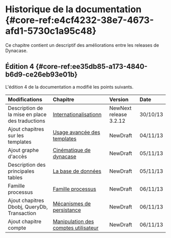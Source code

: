 # Historique de la documentation {#core-ref:e4cf4232-38e7-4673-afd1-5730c1a95c48}

Ce chapitre contient un descriptif des améliorations entre les releases de 
Dynacase.

## Édition 4 {#core-ref:ee35db85-a173-4840-b6d9-ce26eb93e01b}

L'édition 4 de la documentation a modifié les points suivants.


|                  Modifications                  |                     Chapitre                    |                                           Version                                           |   Date   |
| :---------------------------------------------- | :---------------------------------------------- | :------------------------------------------------------------------------------------------ | :------- |
| Description de la mise en place des traductions | [Internationalisationn][i18n]                   | <span class="flag new">New</span><span class="flag next-release">Next release 3.2.12</span> | 30/10/13 |
| Ajout chapitres sur les templates               | [Usage avancée des templates][advtemplate]      | <span class="flag new">New</span><span class="flag draft">Draft</span>                      | 04/11/13 |
| Ajout graphe d'accès                            | [Cinématique de dynacase][cinematique]          | <span class="flag new">New</span><span class="flag draft">Draft</span>                      | 05/11/13 |
| Description des principales tables              | [La base de données][database]                  | <span class="flag new">New</span><span class="flag draft">Draft</span>                      | 05/11/13 |
| Famille processus                               | [Famille processus][processus]                  | <span class="flag new">New</span><span class="flag draft">Draft</span>                      | 06/11/13 |
| Ajout chapitres Dbobj, QueryDb, Transaction     | [Mécanismes de persistance][histo]              | <span class="flag new">New</span><span class="flag draft">Draft</span>                      | 06/11/13 |
| Ajout chapitre compte                           | [Manipulation des comptes utilisateur][account] | <span class="flag new">New</span><span class="flag draft">Draft</span>                      | 06/11/13 |

<!-- link -->
[histo]:        #core-ref:e4cf4232-38e7-4673-afd1-5730c1a95c48
[persist]:      #core-ref:5f09399c-bb49-4033-90d6-c04876948269
[account]:      #core-ref:68c93fb2-088c-435a-b4ac-e1b94095d0c9
[cinematique]:  #core-ref:24705f94-2dee-4e84-9429-d89dafe83589
[advtemplate]:  #core-ref:af9ea76c-069e-49e1-a382-efc8ca35f1eb
[database]:     #core-ref:e97a35de-f7f4-465d-8b2d-5c7bab5656eb
[i18n]:         #core-ref:8f3ad20a-4630-4e86-937b-da3fa26ba423
[processus]:    #core-ref:4a65995d-a61d-4325-89e2-1a9ce15f76e8